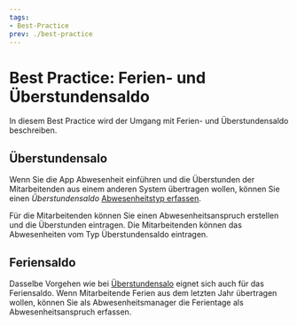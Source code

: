 ```yaml
---
tags:
- Best-Practice
prev: ./best-practice
---
```

# Best Practice: Ferien- und Überstundensaldo

In diesem Best Practice wird der Umgang mit Ferien- und Überstundensaldo beschreiben.

## Überstundensalo

Wenn Sie die App Abwesenheit einführen und die Überstunden der Mitarbeitenden aus einem anderen System übertragen wollen, können Sie einen *Überstundensaldo* [Abwesenheitstyp erfassen](Abwesenheit.md#Abwesenheitstyp%20erfassen).

Für die Mitarbeitenden können Sie einen Abwesenheitsanspruch erstellen und die Überstunden eintragen. Die Mitarbeitenden können das Abwesenheiten vom Typ Überstundensaldo eintragen.

## Feriensaldo

Dasselbe Vorgehen wie bei [Überstundensalo](#Überstundensalo) eignet sich auch für das Feriensaldo. Wenn Mitarbeitende Ferien aus dem letzten Jahr übertragen wollen, können Sie als Abwesenheitsmanager die Ferientage als Abwesenheitsanspruch erfassen.